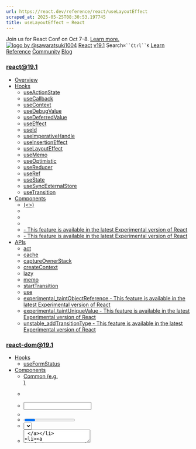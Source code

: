 ```yaml
---
url: https://react.dev/reference/react/useLayoutEffect
scraped_at: 2025-05-25T08:30:53.197745
title: useLayoutEffect – React
---
```


Join us for React Conf on Oct 7-8.
[Learn more.](https://conf.react.dev/)
[![logo by @sawaratsuki1004](https://react.dev/_next/image?url=%2Fimages%2Fuwu.png&w=128&q=75)](https://react.dev/)
[React](https://react.dev/)
[v19.1](https://react.dev/versions)
Search`⌘``Ctrl``K`
[Learn](https://react.dev/learn)
[Reference](https://react.dev/reference/react)
[Community](https://react.dev/community)
[Blog](https://react.dev/blog)
[](https://react.dev/community/translations)
[](https://github.com/facebook/react/releases)
### react@19.1
  * [Overview ](https://react.dev/reference/react "Overview")
  * [Hooks ](https://react.dev/reference/react/hooks "Hooks")
    * [useActionState ](https://react.dev/reference/react/useActionState "useActionState")
    * [useCallback ](https://react.dev/reference/react/useCallback "useCallback")
    * [useContext ](https://react.dev/reference/react/useContext "useContext")
    * [useDebugValue ](https://react.dev/reference/react/useDebugValue "useDebugValue")
    * [useDeferredValue ](https://react.dev/reference/react/useDeferredValue "useDeferredValue")
    * [useEffect ](https://react.dev/reference/react/useEffect "useEffect")
    * [useId ](https://react.dev/reference/react/useId "useId")
    * [useImperativeHandle ](https://react.dev/reference/react/useImperativeHandle "useImperativeHandle")
    * [useInsertionEffect ](https://react.dev/reference/react/useInsertionEffect "useInsertionEffect")
    * [useLayoutEffect ](https://react.dev/reference/react/useLayoutEffect "useLayoutEffect")
    * [useMemo ](https://react.dev/reference/react/useMemo "useMemo")
    * [useOptimistic ](https://react.dev/reference/react/useOptimistic "useOptimistic")
    * [useReducer ](https://react.dev/reference/react/useReducer "useReducer")
    * [useRef ](https://react.dev/reference/react/useRef "useRef")
    * [useState ](https://react.dev/reference/react/useState "useState")
    * [useSyncExternalStore ](https://react.dev/reference/react/useSyncExternalStore "useSyncExternalStore")
    * [useTransition ](https://react.dev/reference/react/useTransition "useTransition")
  * [Components ](https://react.dev/reference/react/components "Components")
    * [<Fragment> (<>) ](https://react.dev/reference/react/Fragment "<Fragment> \(<>\)")
    * [<Profiler> ](https://react.dev/reference/react/Profiler "<Profiler>")
    * [<StrictMode> ](https://react.dev/reference/react/StrictMode "<StrictMode>")
    * [<Suspense> ](https://react.dev/reference/react/Suspense "<Suspense>")
    * [<Activity> - This feature is available in the latest Experimental version of React](https://react.dev/reference/react/Activity "<Activity>")
    * [<ViewTransition> - This feature is available in the latest Experimental version of React](https://react.dev/reference/react/ViewTransition "<ViewTransition>")
  * [APIs ](https://react.dev/reference/react/apis "APIs")
    * [act ](https://react.dev/reference/react/act "act")
    * [cache ](https://react.dev/reference/react/cache "cache")
    * [captureOwnerStack ](https://react.dev/reference/react/captureOwnerStack "captureOwnerStack")
    * [createContext ](https://react.dev/reference/react/createContext "createContext")
    * [lazy ](https://react.dev/reference/react/lazy "lazy")
    * [memo ](https://react.dev/reference/react/memo "memo")
    * [startTransition ](https://react.dev/reference/react/startTransition "startTransition")
    * [use ](https://react.dev/reference/react/use "use")
    * [experimental_taintObjectReference  - This feature is available in the latest Experimental version of React](https://react.dev/reference/react/experimental_taintObjectReference "experimental_taintObjectReference")
    * [experimental_taintUniqueValue  - This feature is available in the latest Experimental version of React](https://react.dev/reference/react/experimental_taintUniqueValue "experimental_taintUniqueValue")
    * [unstable_addTransitionType  - This feature is available in the latest Experimental version of React](https://react.dev/reference/react/addTransitionType "unstable_addTransitionType")
### react-dom@19.1
  * [Hooks ](https://react.dev/reference/react-dom/hooks "Hooks")
    * [useFormStatus ](https://react.dev/reference/react-dom/hooks/useFormStatus "useFormStatus")
  * [Components ](https://react.dev/reference/react-dom/components "Components")
    * [Common (e.g. <div>) ](https://react.dev/reference/react-dom/components/common "Common \(e.g. <div>\)")
    * [<form> ](https://react.dev/reference/react-dom/components/form "<form>")
    * [<input> ](https://react.dev/reference/react-dom/components/input "<input>")
    * [<option> ](https://react.dev/reference/react-dom/components/option "<option>")
    * [<progress> ](https://react.dev/reference/react-dom/components/progress "<progress>")
    * [<select> ](https://react.dev/reference/react-dom/components/select "<select>")
    * [<textarea> ](https://react.dev/reference/react-dom/components/textarea "<textarea>")
    * [<link> ](https://react.dev/reference/react-dom/components/link "<link>")
    * [<meta> ](https://react.dev/reference/react-dom/components/meta "<meta>")
    * [<script> ](https://react.dev/reference/react-dom/components/script "<script>")
    * [<style> ](https://react.dev/reference/react-dom/components/style "<style>")
    * [<title> ](https://react.dev/reference/react-dom/components/title "<title>")
  * [APIs ](https://react.dev/reference/react-dom "APIs")
    * [createPortal ](https://react.dev/reference/react-dom/createPortal "createPortal")
    * [flushSync ](https://react.dev/reference/react-dom/flushSync "flushSync")
    * [preconnect ](https://react.dev/reference/react-dom/preconnect "preconnect")
    * [prefetchDNS ](https://react.dev/reference/react-dom/prefetchDNS "prefetchDNS")
    * [preinit ](https://react.dev/reference/react-dom/preinit "preinit")
    * [preinitModule ](https://react.dev/reference/react-dom/preinitModule "preinitModule")
    * [preload ](https://react.dev/reference/react-dom/preload "preload")
    * [preloadModule ](https://react.dev/reference/react-dom/preloadModule "preloadModule")
  * [Client APIs ](https://react.dev/reference/react-dom/client "Client APIs")
    * [createRoot ](https://react.dev/reference/react-dom/client/createRoot "createRoot")
    * [hydrateRoot ](https://react.dev/reference/react-dom/client/hydrateRoot "hydrateRoot")
  * [Server APIs ](https://react.dev/reference/react-dom/server "Server APIs")
    * [renderToPipeableStream ](https://react.dev/reference/react-dom/server/renderToPipeableStream "renderToPipeableStream")
    * [renderToReadableStream ](https://react.dev/reference/react-dom/server/renderToReadableStream "renderToReadableStream")
    * [renderToStaticMarkup ](https://react.dev/reference/react-dom/server/renderToStaticMarkup "renderToStaticMarkup")
    * [renderToString ](https://react.dev/reference/react-dom/server/renderToString "renderToString")
  * [Static APIs ](https://react.dev/reference/react-dom/static "Static APIs")
    * [prerender ](https://react.dev/reference/react-dom/static/prerender "prerender")
    * [prerenderToNodeStream ](https://react.dev/reference/react-dom/static/prerenderToNodeStream "prerenderToNodeStream")
### Rules of React
  * [Overview ](https://react.dev/reference/rules "Overview")
    * [Components and Hooks must be pure ](https://react.dev/reference/rules/components-and-hooks-must-be-pure "Components and Hooks must be pure")
    * [React calls Components and Hooks ](https://react.dev/reference/rules/react-calls-components-and-hooks "React calls Components and Hooks")
    * [Rules of Hooks ](https://react.dev/reference/rules/rules-of-hooks "Rules of Hooks")
### React Server Components
  * [Server Components ](https://react.dev/reference/rsc/server-components "Server Components")
  * [Server Functions ](https://react.dev/reference/rsc/server-functions "Server Functions")
  * [Directives ](https://react.dev/reference/rsc/directives "Directives")
    * ['use client' ](https://react.dev/reference/rsc/use-client "'use client'")
    * ['use server' ](https://react.dev/reference/rsc/use-server "'use server'")
### Legacy APIs
  * [Legacy React APIs ](https://react.dev/reference/react/legacy "Legacy React APIs")
    * [Children ](https://react.dev/reference/react/Children "Children")
    * [cloneElement ](https://react.dev/reference/react/cloneElement "cloneElement")
    * [Component ](https://react.dev/reference/react/Component "Component")
    * [createElement ](https://react.dev/reference/react/createElement "createElement")
    * [createRef ](https://react.dev/reference/react/createRef "createRef")
    * [forwardRef ](https://react.dev/reference/react/forwardRef "forwardRef")
    * [isValidElement ](https://react.dev/reference/react/isValidElement "isValidElement")
    * [PureComponent ](https://react.dev/reference/react/PureComponent "PureComponent")


Is this page useful?
[API Reference](https://react.dev/reference/react)
[Hooks](https://react.dev/reference/react/hooks)
# useLayoutEffect[](https://react.dev/reference/react/useLayoutEffect#undefined "Link for this heading")
### Pitfall
`useLayoutEffect` can hurt performance. Prefer [`useEffect`](https://react.dev/reference/react/useEffect) when possible.
`useLayoutEffect` is a version of [`useEffect`](https://react.dev/reference/react/useEffect) that fires before the browser repaints the screen.
```

useLayoutEffect(setup, dependencies?)

```

  * [Reference ](https://react.dev/reference/react/useLayoutEffect#reference)
    * [`useLayoutEffect(setup, dependencies?)` ](https://react.dev/reference/react/useLayoutEffect#useinsertioneffect)
  * [Usage ](https://react.dev/reference/react/useLayoutEffect#usage)
    * [Measuring layout before the browser repaints the screen ](https://react.dev/reference/react/useLayoutEffect#measuring-layout-before-the-browser-repaints-the-screen)
  * [Troubleshooting ](https://react.dev/reference/react/useLayoutEffect#troubleshooting)
    * [I’m getting an error: “`useLayoutEffect` does nothing on the server” ](https://react.dev/reference/react/useLayoutEffect#im-getting-an-error-uselayouteffect-does-nothing-on-the-server)


## Reference [](https://react.dev/reference/react/useLayoutEffect#reference "Link for Reference ")
### `useLayoutEffect(setup, dependencies?)` [](https://react.dev/reference/react/useLayoutEffect#useinsertioneffect "Link for this heading")
Call `useLayoutEffect` to perform the layout measurements before the browser repaints the screen:
```

import { useState, useRef, useLayoutEffect } from 'react';
function Tooltip() {
 const ref = useRef(null);
 const [tooltipHeight, setTooltipHeight] = useState(0);
 useLayoutEffect(() => {
  const { height } = ref.current.getBoundingClientRect();
  setTooltipHeight(height);
 }, []);
 // ...

```

[See more examples below.](https://react.dev/reference/react/useLayoutEffect#usage)
#### Parameters [](https://react.dev/reference/react/useLayoutEffect#parameters "Link for Parameters ")
  * `setup`: The function with your Effect’s logic. Your setup function may also optionally return a _cleanup_ function. Before your component is added to the DOM, React will run your setup function. After every re-render with changed dependencies, React will first run the cleanup function (if you provided it) with the old values, and then run your setup function with the new values. Before your component is removed from the DOM, React will run your cleanup function.
  * **optional** `dependencies`: The list of all reactive values referenced inside of the `setup` code. Reactive values include props, state, and all the variables and functions declared directly inside your component body. If your linter is [configured for React](https://react.dev/learn/editor-setup#linting), it will verify that every reactive value is correctly specified as a dependency. The list of dependencies must have a constant number of items and be written inline like `[dep1, dep2, dep3]`. React will compare each dependency with its previous value using the [`Object.is`](https://developer.mozilla.org/en-US/docs/Web/JavaScript/Reference/Global_Objects/Object/is) comparison. If you omit this argument, your Effect will re-run after every re-render of the component.


#### Returns [](https://react.dev/reference/react/useLayoutEffect#returns "Link for Returns ")
`useLayoutEffect` returns `undefined`.
#### Caveats [](https://react.dev/reference/react/useLayoutEffect#caveats "Link for Caveats ")
  * `useLayoutEffect` is a Hook, so you can only call it **at the top level of your component** or your own Hooks. You can’t call it inside loops or conditions. If you need that, extract a component and move the Effect there.
  * When Strict Mode is on, React will **run one extra development-only setup+cleanup cycle** before the first real setup. This is a stress-test that ensures that your cleanup logic “mirrors” your setup logic and that it stops or undoes whatever the setup is doing. If this causes a problem, [implement the cleanup function.](https://react.dev/learn/synchronizing-with-effects#how-to-handle-the-effect-firing-twice-in-development)
  * If some of your dependencies are objects or functions defined inside the component, there is a risk that they will **cause the Effect to re-run more often than needed.** To fix this, remove unnecessary [object](https://react.dev/reference/react/useEffect#removing-unnecessary-object-dependencies) and [function](https://react.dev/reference/react/useEffect#removing-unnecessary-function-dependencies) dependencies. You can also [extract state updates](https://react.dev/reference/react/useEffect#updating-state-based-on-previous-state-from-an-effect) and [non-reactive logic](https://react.dev/reference/react/useEffect#reading-the-latest-props-and-state-from-an-effect) outside of your Effect.
  * Effects **only run on the client.** They don’t run during server rendering.
  * The code inside `useLayoutEffect` and all state updates scheduled from it **block the browser from repainting the screen.** When used excessively, this makes your app slow. When possible, prefer [`useEffect`.](https://react.dev/reference/react/useEffect)
  * If you trigger a state update inside `useLayoutEffect`, React will execute all remaining Effects immediately including `useEffect`.


## Usage [](https://react.dev/reference/react/useLayoutEffect#usage "Link for Usage ")
### Measuring layout before the browser repaints the screen [](https://react.dev/reference/react/useLayoutEffect#measuring-layout-before-the-browser-repaints-the-screen "Link for Measuring layout before the browser repaints the screen ")
Most components don’t need to know their position and size on the screen to decide what to render. They only return some JSX. Then the browser calculates their _layout_ (position and size) and repaints the screen.
Sometimes, that’s not enough. Imagine a tooltip that appears next to some element on hover. If there’s enough space, the tooltip should appear above the element, but if it doesn’t fit, it should appear below. In order to render the tooltip at the right final position, you need to know its height (i.e. whether it fits at the top).
To do this, you need to render in two passes:
  1. Render the tooltip anywhere (even with a wrong position).
  2. Measure its height and decide where to place the tooltip.
  3. Render the tooltip _again_ in the correct place.


**All of this needs to happen before the browser repaints the screen.** You don’t want the user to see the tooltip moving. Call `useLayoutEffect` to perform the layout measurements before the browser repaints the screen:
```

function Tooltip() {
 const ref = useRef(null);
 const [tooltipHeight, setTooltipHeight] = useState(0); // You don't know real height yet
 useLayoutEffect(() => {
  const { height } = ref.current.getBoundingClientRect();
  setTooltipHeight(height); // Re-render now that you know the real height
 }, []);
 // ...use tooltipHeight in the rendering logic below...
}

```

Here’s how this works step by step:
  1. `Tooltip` renders with the initial `tooltipHeight = 0` (so the tooltip may be wrongly positioned).
  2. React places it in the DOM and runs the code in `useLayoutEffect`.
  3. Your `useLayoutEffect` [measures the height](https://developer.mozilla.org/en-US/docs/Web/API/Element/getBoundingClientRect) of the tooltip content and triggers an immediate re-render.
  4. `Tooltip` renders again with the real `tooltipHeight` (so the tooltip is correctly positioned).
  5. React updates it in the DOM, and the browser finally displays the tooltip.


Hover over the buttons below and see how the tooltip adjusts its position depending on whether it fits:
App.jsButtonWithTooltip.jsTooltip.jsTooltipContainer.js
Tooltip.js
ResetFork
```
import { useRef, useLayoutEffect, useState } from 'react';
import { createPortal } from 'react-dom';
import TooltipContainer from './TooltipContainer.js';
export default function Tooltip({ children, targetRect }) {
 const ref = useRef(null);
 const [tooltipHeight, setTooltipHeight] = useState(0);
 useLayoutEffect(() => {
  const { height } = ref.current.getBoundingClientRect();
  setTooltipHeight(height);
  console.log('Measured tooltip height: ' + height);
 }, []);
 let tooltipX = 0;
 let tooltipY = 0;
 if (targetRect !== null) {
  tooltipX = targetRect.left;
  tooltipY = targetRect.top - tooltipHeight;
  if (tooltipY < 0) {
   // It doesn't fit above, so place below.
   tooltipY = targetRect.bottom;
  }
 }
 return createPortal(
  <TooltipContainer x={tooltipX} y={tooltipY} contentRef={ref}>
   {children}
  </TooltipContainer>,
  document.body
 );
}

```

Show more
Notice that even though the `Tooltip` component has to render in two passes (first, with `tooltipHeight` initialized to `0` and then with the real measured height), you only see the final result. This is why you need `useLayoutEffect` instead of [`useEffect`](https://react.dev/reference/react/useEffect) for this example. Let’s look at the difference in detail below.
#### useLayoutEffect vs useEffect[](https://react.dev/reference/react/useLayoutEffect#examples "Link for useLayoutEffect vs useEffect")
1. `useLayoutEffect` blocks the browser from repainting 2. `useEffect` does not block the browser 
#### 
Example 1 of 2: 
`useLayoutEffect` blocks the browser from repainting [](https://react.dev/reference/react/useLayoutEffect#uselayouteffect-blocks-the-browser-from-repainting "Link for this heading")
React guarantees that the code inside `useLayoutEffect` and any state updates scheduled inside it will be processed **before the browser repaints the screen.** This lets you render the tooltip, measure it, and re-render the tooltip again without the user noticing the first extra render. In other words, `useLayoutEffect` blocks the browser from painting.
App.jsButtonWithTooltip.jsTooltip.jsTooltipContainer.js
Tooltip.js
ResetFork
```
import { useRef, useLayoutEffect, useState } from 'react';
import { createPortal } from 'react-dom';
import TooltipContainer from './TooltipContainer.js';
export default function Tooltip({ children, targetRect }) {
 const ref = useRef(null);
 const [tooltipHeight, setTooltipHeight] = useState(0);
 useLayoutEffect(() => {
  const { height } = ref.current.getBoundingClientRect();
  setTooltipHeight(height);
 }, []);
 let tooltipX = 0;
 let tooltipY = 0;
 if (targetRect !== null) {
  tooltipX = targetRect.left;
  tooltipY = targetRect.top - tooltipHeight;
  if (tooltipY < 0) {
   // It doesn't fit above, so place below.
   tooltipY = targetRect.bottom;
  }
 }
 return createPortal(
  <TooltipContainer x={tooltipX} y={tooltipY} contentRef={ref}>
   {children}
  </TooltipContainer>,
  document.body
 );
}

```

Show more
Next Example
### Note
Rendering in two passes and blocking the browser hurts performance. Try to avoid this when you can.
## Troubleshooting [](https://react.dev/reference/react/useLayoutEffect#troubleshooting "Link for Troubleshooting ")
### I’m getting an error: “`useLayoutEffect` does nothing on the server” [](https://react.dev/reference/react/useLayoutEffect#im-getting-an-error-uselayouteffect-does-nothing-on-the-server "Link for this heading")
The purpose of `useLayoutEffect` is to let your component [use layout information for rendering:](https://react.dev/reference/react/useLayoutEffect#measuring-layout-before-the-browser-repaints-the-screen)
  1. Render the initial content.
  2. Measure the layout _before the browser repaints the screen._
  3. Render the final content using the layout information you’ve read.


When you or your framework uses [server rendering](https://react.dev/reference/react-dom/server), your React app renders to HTML on the server for the initial render. This lets you show the initial HTML before the JavaScript code loads.
The problem is that on the server, there is no layout information.
In the [earlier example](https://react.dev/reference/react/useLayoutEffect#measuring-layout-before-the-browser-repaints-the-screen), the `useLayoutEffect` call in the `Tooltip` component lets it position itself correctly (either above or below content) depending on the content height. If you tried to render `Tooltip` as a part of the initial server HTML, this would be impossible to determine. On the server, there is no layout yet! So, even if you rendered it on the server, its position would “jump” on the client after the JavaScript loads and runs.
Usually, components that rely on layout information don’t need to render on the server anyway. For example, it probably doesn’t make sense to show a `Tooltip` during the initial render. It is triggered by a client interaction.
However, if you’re running into this problem, you have a few different options:
  * Replace `useLayoutEffect` with [`useEffect`.](https://react.dev/reference/react/useEffect) This tells React that it’s okay to display the initial render result without blocking the paint (because the original HTML will become visible before your Effect runs).
  * Alternatively, [mark your component as client-only.](https://react.dev/reference/react/Suspense#providing-a-fallback-for-server-errors-and-client-only-content) This tells React to replace its content up to the closest [`<Suspense>`](https://react.dev/reference/react/Suspense) boundary with a loading fallback (for example, a spinner or a glimmer) during server rendering.
  * Alternatively, you can render a component with `useLayoutEffect` only after hydration. Keep a boolean `isMounted` state that’s initialized to `false`, and set it to `true` inside a `useEffect` call. Your rendering logic can then be like `return isMounted ? <RealContent /> : <FallbackContent />`. On the server and during the hydration, the user will see `FallbackContent` which should not call `useLayoutEffect`. Then React will replace it with `RealContent` which runs on the client only and can include `useLayoutEffect` calls.
  * If you synchronize your component with an external data store and rely on `useLayoutEffect` for different reasons than measuring layout, consider [`useSyncExternalStore`](https://react.dev/reference/react/useSyncExternalStore) instead which [supports server rendering.](https://react.dev/reference/react/useSyncExternalStore#adding-support-for-server-rendering)


[PrevioususeInsertionEffect](https://react.dev/reference/react/useInsertionEffect)[NextuseMemo](https://react.dev/reference/react/useMemo)
[](https://opensource.fb.com/)
Copyright © Meta Platforms, Inc
no uwu plz
uwu?
Logo by[@sawaratsuki1004](https://twitter.com/sawaratsuki1004)
[Learn React](https://react.dev/learn)
[Quick Start](https://react.dev/learn)
[Installation](https://react.dev/learn/installation)
[Describing the UI](https://react.dev/learn/describing-the-ui)
[Adding Interactivity](https://react.dev/learn/adding-interactivity)
[Managing State](https://react.dev/learn/managing-state)
[Escape Hatches](https://react.dev/learn/escape-hatches)
[API Reference](https://react.dev/reference/react)
[React APIs](https://react.dev/reference/react)
[React DOM APIs](https://react.dev/reference/react-dom)
[Community](https://react.dev/community)
[Code of Conduct](https://github.com/facebook/react/blob/main/CODE_OF_CONDUCT.md)
[Meet the Team](https://react.dev/community/team)
[Docs Contributors](https://react.dev/community/docs-contributors)
[Acknowledgements](https://react.dev/community/acknowledgements)
More
[Blog](https://react.dev/blog)
[React Native](https://reactnative.dev/)
[Privacy](https://opensource.facebook.com/legal/privacy)
[Terms](https://opensource.fb.com/legal/terms/)
[](https://www.facebook.com/react)[](https://twitter.com/reactjs)[](https://bsky.app/profile/react.dev)[](https://github.com/facebook/react)
## On this page
  * [Overview](https://react.dev/reference/react/useLayoutEffect)
  * [Reference ](https://react.dev/reference/react/useLayoutEffect#reference)
  * [`useLayoutEffect(setup, dependencies?)` ](https://react.dev/reference/react/useLayoutEffect#useinsertioneffect)
  * [Usage ](https://react.dev/reference/react/useLayoutEffect#usage)
  * [Measuring layout before the browser repaints the screen ](https://react.dev/reference/react/useLayoutEffect#measuring-layout-before-the-browser-repaints-the-screen)
  * [Troubleshooting ](https://react.dev/reference/react/useLayoutEffect#troubleshooting)
  * [I’m getting an error: “`useLayoutEffect` does nothing on the server” ](https://react.dev/reference/react/useLayoutEffect#im-getting-an-error-uselayouteffect-does-nothing-on-the-server)



